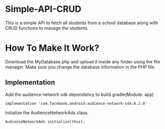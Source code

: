 # Simple-API-CRUD
This is a simple API to fetch all students from a school database along with CRUD functions to manage the students
# How To Make It Work?
Download the MyDatabase.php and upload it inside any folder using the file manager. Make sure you change the database information in the PHP file.

## Implementation
Add the audience network sdk dependency to build.gradle(Module: app)
```
implementation 'com.facebook.android:audience-network-sdk:6.2.0'
```


Initialize the AudienceNetworkAds class.
```php
AudienceNetworkAds.initialize(this);
```
